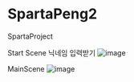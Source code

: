 # SpartaPeng2
SpartaProject

Start Scene 닉네임 입력받기
![image](https://github.com/qhrms012/SpartaPeng2/assets/122000753/cc4eab15-69c2-4a6d-9620-5b4e5156e89f)

MainScene
![image](https://github.com/qhrms012/SpartaPeng2/assets/122000753/40d8d5d4-e8ca-4ed5-9958-edf14e3edacd)

